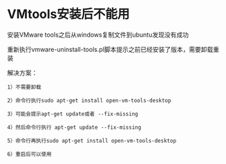 # VMtools安装后不能用

安装VMware tools之后从windows复制文件到ubuntu发现没有成功

重新执行vmware-uninstall-tools.pl脚本提示之前已经安装了版本，需要卸载重装

解决方案：

```
1）不需要卸载

2）命令行执行sudo apt-get install open-vm-tools-desktop

3）可能会提示apt-get update或者 --fix-missing

4）然后命令行执行 apt-get update --fix-missing

5）命令行再执行sudo apt-get install open-vm-tools-desktop

6）重启后可以使用
```

